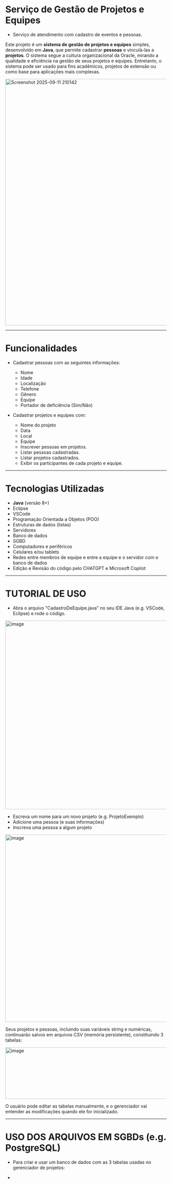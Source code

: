 # Serviço de Gestão de Projetos e Equipes
- Serviço de atendimento com cadastro de eventos e pessoas.

Este projeto é um **sistema de gestão de projetos e equipes** simples, desenvolvido em **Java**, que permite cadastrar **pessoas** e vinculá-las a **projetos**. O sistema segue a cultura organizacional da Oracle, mirando a qualidade e eficiência na gestão de seus projetos e equipes. Entretanto, o sistema pode ser usado para fins acadêmicos, projetos de extensão ou como base para aplicações mais complexas.

<img width="998" height="770" alt="Screenshot 2025-09-11 210142" src="https://github.com/user-attachments/assets/658cfce4-aa11-4ced-8bca-854d50cc0c25" />

---

# Funcionalidades
- Cadastrar pessoas com as seguintes informações:
  - Nome
  - Idade
  - Localização
  - Telefone
  - Gênero
  - Equipe
  - Portador de deficiência (Sim/Não)

- Cadastrar projetos e equipes com:
  - Nome do projeto
  - Data
  - Local
  - Equipe
  - Inscrever pessoas em projetos.
  - Listar pessoas cadastradas.
  - Listar projetos cadastrados.
  - Exibir os participantes de cada projeto e equipe.

---

# Tecnologias Utilizadas

- **Java** (versão 8+)
- Eclipse
- VSCode
- Programação Orientada a Objetos (POO)
- Estruturas de dados (listas)
- Servidores
- Banco de dados
- SGBD
- Computadores e periféricos
- Celulares e/ou tablets 
- Redes entre membros de equipe e entre a equipe e o servidor com o banco de dados
- Edição e Revisão do código pelo CHATGPT e Microsoft Copilot

---

# TUTORIAL DE USO

- Abra o arquivo "CadastroDeEquipe.java" no seu IDE Java (e.g. VSCode, Eclipse) e rode o código.

<img width="877" height="589" alt="image" src="https://github.com/user-attachments/assets/33975148-97c0-44f0-9a5d-f909bb0abc22" />

- Escreva um nome para um novo projeto (e.g. ProjetoExemplo)
- Adicione uma pessoa (e suas informações)
- Inscreva uma pessoa a algum projeto

<img width="875" height="585" alt="image" src="https://github.com/user-attachments/assets/2ba5652a-aa07-49c2-8a9d-1d16ef2c2ea5" />

Seus projetos e pessoas, incluindo suas variáveis string e numéricas, continuarão salvos em arquivos CSV (memória persistente), constituindo 3 tabelas: 

<img width="870" height="161" alt="image" src="https://github.com/user-attachments/assets/e8df70eb-0e32-466e-8939-8333ea929a1e" />

O usuário pode editar as tabelas manualmente, e o gerenciador vai entender as modificações quando ele for inicializado.

---

# USO DOS ARQUIVOS EM SGBDs (e.g. PostgreSQL)

- Para criar e usar um banco de dados com as 3 tabelas usadas no gerenciador de projetos:

- 





